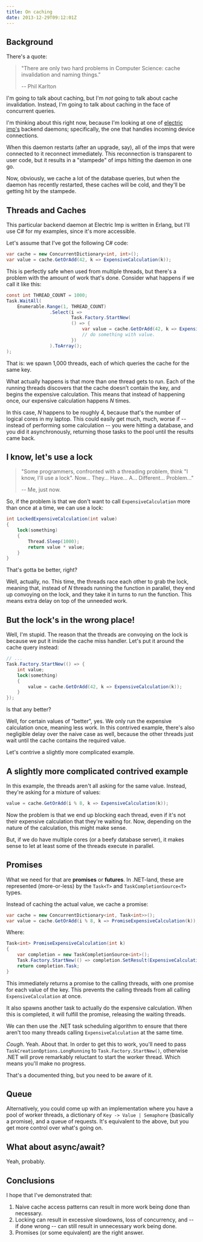 ```yaml
---
title: On caching
date: 2013-12-29T09:12:01Z
---
```

## Background

There's a quote:

> "There are only two hard problems in Computer Science: cache invalidation and
> naming things."
>
> -- Phil Karlton

I'm going to talk about caching, but I'm *not* going to talk about cache invalidation. Instead, I'm going to talk about
caching in the face of concurrent queries.

I'm thinking about this right now, because I'm looking at one of [electric imp's](http://electricimp.com) backend
daemons; specifically, the one that handles incoming device connections.

When this daemon restarts (after an upgrade, say), all of the imps that were connected to it reconnect immediately. This
reconnection is transparent to user code, but it results in a "stampede" of imps hitting the daemon in one go.

Now, obviously, we cache a lot of the database queries, but when the daemon has recently restarted, these caches will be
cold, and they'll be getting hit by the stampede.

## Threads and Caches

This particular backend daemon at Electric Imp is written in Erlang, but I'll use C# for my examples, since it's more
accessible.

Let's assume that I've got the following C# code:

```c#
var cache = new ConcurrentDictionary<int, int>();
var value = cache.GetOrAdd(42, k => ExpensiveCalculation(k));
```

This is perfectly safe when used from multiple threads, but there's a problem with the amount of work that's done.
Consider what happens if we call it like this:

```c#
const int THREAD_COUNT = 1000;
Task.WaitAll(
    Enumerable.Range(1, THREAD_COUNT)
                .Select(i =>
                        Task.Factory.StartNew(
                        () => {
                            var value = cache.GetOrAdd(42, k => ExpensiveCalculation(k));
                            // do something with value.
                        })
                ).ToArray();
);
```

That is: we spawn 1,000 threads, each of which queries the cache for the same key.

What actually happens is that more than one thread gets to run. Each of the running threads discovers that the cache
doesn't contain the key, and begins the expensive calculation. This means that instead of happening once, our expensive
calculation happens *N* times.

In this case, *N* happens to be roughly 4, because that's the number of logical cores in my laptop. This could easily
get much, much, worse if -- instead of performing some calculation -- you were hitting a database, and you did it
asynchronously, returning those tasks to the pool until the results came back.

## I know, let's use a lock

> "Some programmers, confronted with a threading problem, think "I know, I'll
> use a lock". Now... They... Have... A... Different... Problem..."
>
> -- Me, just now.

So, if the problem is that we don't want to call `ExpensiveCalculation` more than once at a time, we can use a lock:

```c#
int LockedExpensiveCalculation(int value)
{
    lock(something)
    {
        Thread.Sleep(1000);
        return value * value;
    }
}
```

That's gotta be better, right?

Well, actually, no. This time, the threads race each other to grab the lock, meaning that, instead of *N* threads
running the function in parallel, they end up convoying on the lock, and they take it in turns to run the function. This
means extra delay on top of the unneeded work.

## But the lock's in the wrong place!

Well, I'm stupid. The reason that the threads are convoying on the lock is
because we put it inside the cache miss handler. Let's put it around the cache
query instead:

```c#
// ...
Task.Factory.StartNew(() => {
    int value;
    lock(something)
    {
        value = cache.GetOrAdd(42, k => ExpensiveCalculation(k));
    }
});
```

Is that any better?

Well, for certain values of "better", yes. We only run the expensive calculation once, meaning less work. In this
contrived example, there's also negligible delay over the naive case as well, because the other threads just wait until
the cache contains the required value.

Let's contrive a slightly more complicated example.

## A slightly more complicated contrived example

In this example, the threads aren't all asking for the same value. Instead, they're asking for a mixture of values:

```c#
value = cache.GetOrAdd(i % 8, k => ExpensiveCalculation(k));
```

Now the problem is that we end up blocking each thread, even if it's not their expensive calculation that they're
waiting for. Now, depending on the nature of the calculation, this might make sense.

But, if we do have multiple cores (or a beefy database server), it makes sense to let at least some of the threads
execute in parallel.

## Promises

What we need for that are **promises** or **futures**. In .NET-land, these are represented (more-or-less) by the
`Task<T>` and `TaskCompletionSource<T>` types.

Instead of caching the actual value, we cache a promise:

```c#
var cache = new ConcurrentDictionary<int, Task<int>>();
var value = cache.GetOrAdd(i % 8, k => PromiseExpensiveCalculation(k));
```

Where:

```c#
Task<int> PromiseExpensiveCalculation(int k)
{
    var completion = new TaskCompletionSource<int>();
    Task.Factory.StartNew(() => completion.SetResult(ExpensiveCalculation()));
    return completion.Task;
}
```

This immediately returns a promise to the calling threads, with one promise for each value of the key. This prevents the
calling threads from all calling `ExpensiveCalculation` at once.

It also spawns another task to actually do the expensive calculation. When this is completed, it will fulfill the
promise, releasing the waiting threads.

We can then use the .NET task scheduling algorithm to ensure that there aren't too many threads calling
`ExpensiveCalculation` at the same time.

*Cough*. Yeah. About that. In order to get this to work, you'll need to pass `TaskCreationOptions.LongRunning` to
`Task.Factory.StartNew()`, otherwise .NET will prove remarkably reluctant to start the worker thread. Which means you'll
make no progress.

That's a documented thing, but you need to be aware of it.

## Queue

Alternatively, you could come up with an implementation where you have a pool of worker threads, a dictionary of
`Key -> Value | Semaphore` (basically a promise), and a queue of requests. It's equivalent to the above, but you get more
control over what's going on.

## What about async/await?

Yeah, probably.

## Conclusions

I hope that I've demonstrated that:

1. Naive cache access patterns can result in more work being done than necessary.
2. Locking can result in excessive slowdowns, loss of concurrency, and -- if done wrong -- can still result in
   unnecessary work being done.
3. Promises (or some equivalent) are the right answer.
